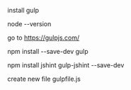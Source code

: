 install gulp

node --version

go to https://gulpjs.com/

npm install --save-dev gulp

npm install jshint gulp-jshint --save-dev

create new file gulpfile.js
